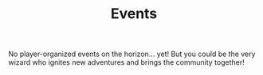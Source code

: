 ﻿---
title: "Events"
---

No player-organized events on the horizon... yet! But you could be the very wizard who ignites new adventures and brings the community together!

